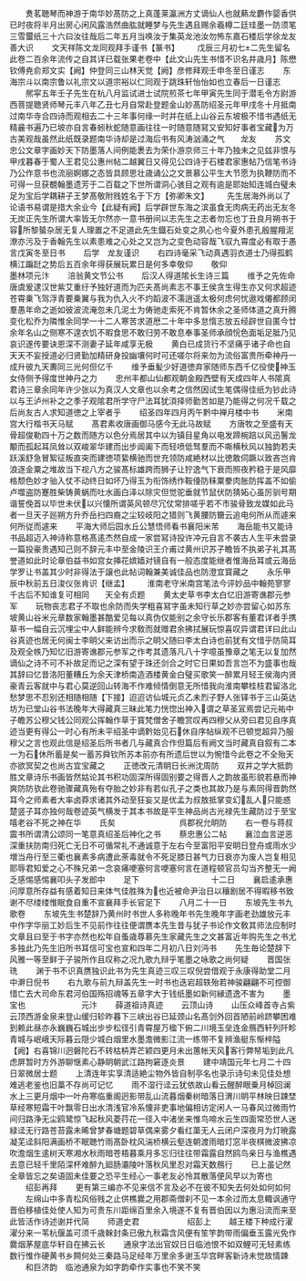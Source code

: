 <!-- { "loadSidebar": true } -->
　　煑茗聴琴而神游于南华妙髙防之上真蓬莱瀛洲方丈谪仙人也就爇龙麝作婴香供已时夜将半月出房心闲风露浩然曲肱就睡梦与先生遇且赐余羲樽二廷珪墨一防须笔三雪蠒纸三十六曰汝往哉后二年五月当唤汝于集英龙池汝勿怖东嘉石楼后学徐龙友善大识
　　文天祥陈文龙同观拜手谨书【篆书】
　　戊辰三月初七二先生留名此卷二百余年流传之自其详已载张果老卷中【此文山先生书惜不识名并歳月】陈懋钦傅尭俞郑文实【阙】仲登同三山林天觉【阙】彦修拜观壬申冬至日谨志
　　东海宗斗以南宗鲁以礼宗文以道宗裕以仁同观于跳珠轩怡怡如也立春后一日谨志
　　熈寜五年壬子先生在杭八月监试进士试院煎茶七年甲寅先生同于潜毛令方尉游西菩提聴贤师琴元丰八年乙丑七月自常赴登题金山妙髙防绍圣元年甲戌冬十月抵南过南华寺合四诗而观相去二十三年事何缘一时并在纸上山谷云东坡极不惜书遇纸无精麄书遍乃已坡亦自言春蚓秋蛇随意画往往一时随意随冩又安知好事者宝藏为万古美观哉虽然此纸既录题南华诗却是过海后书有风涛汹涌之气　　龙友
　　苏文忠公文章字画妙天下防墨落人间例能褁去为荣仆游京师三十年乃独未之见兹非恨与甲戌暮春于蜀人王君见公惠州帖二越翼日又得见公四诗于石楼君家惠帖乃信笔书诗乃公作意书也流丽婀娜之态皆具顾思壮歳诵公之文景慕公平生大节愿为执鞭防而不可得一旦获覩翰墨遗芳于二百载之下世所谓洞心骇目之观有逾是耶始知连城白璧未足为宝后学耦耕子王梦髙敬附贱姓名于下方【弥卿朱文】
　　先生居海外尚以了论语书易谓是措大余业今【此疑有阙】后学辟世东海之滨虽食无肉病无药出无友冬无炭正先生所谓大率皆无尔然亦一意书册间以志先生之志者勿忘也丁丑良月朔书于容所黎蜑杂居无复人理置之不足道此先生鐡石处变之夙心也今夏外患孔殷腥羶泥潦亦污及于香翰先生以素患难之心处之又岂为之变色动容哉飞驭九霄度必有取于愚言戊寅冬至日书
　　后学　龙友谨识
　　右四诗毫采飞动真遇羽衣道士乃得孤鹤横江蹁跹之势后五百余年得获展玩累日是何多幸敬仰
　　敬仰　　　　　　　　墨林项元汴
　　涪翁黄文节公书
　　后汉人得道隂长生诗三篇
　　维予之先佐命唐虞爰逮汉世紫艾重纡予独好道而为匹夫髙尚素志不事王侯贪生得生亦又何求超迹苍霄乗飞驾浮青要乗翼与我为仇入火不灼蹈波不濡逍遥太极何虑何忧遨戏僊都顾闵羣愚年命之逝如彼波流淹忽未几泥土为俦驰走索死不肯暂休余之圣师体道之真升腾变化松乔为隣惟余同学一十二人寒苦求道厯二十年中多怠惰志放五经辟世自匿今廿余年名山之侧寒不遑衣饥不暇食思不敢归劳不敢息奉事圣师承顔恱色面垢足胝乃见哀识遂传要诀恩深不测妻子延年咸享无极
　　黄白已成货行不坚痛乎诸子命也自天天不妄授道必归贤勤加精研身投幽壤何时可还嗟尔将来勿为流俗富贵所牵神丹一成升彼九天夀同三光何但亿千
　　维予垂髪少好道徳弃家随师东西千亿役使神玉女侍侧予得度世神丹之力
　　忠州丰都山仙都观朝金殿西壁有天成四年人书隂真君诗三章余同年许少张以为真汉人文章也以余考之信然因试生笔偶得佳纸为钞此诗以与王泸州补之之季子观隂君所学守尸法耳犹湏择师勤苦如是乃能得之何况千载之后尚友古人求知道徳之上宰者乎
　　绍圣四年四月丙午黔中禅月楼中书
　　米南宫大行楷书天马赋
　　髙君素收唐画御马感今无此马故赋
　　方唐牧之至盛有天骨超俊勒四十万之数而随方以色分焉居其中以为镇目星角以电发蹄椀踣以风迅鬐龙颙而孤起耳凤耸以双峻翠华建而出步阊阖下而轻喷低驽羣而不嘶横秋风以独韵若夫跃溪舒急冒絮征叛直突而建徳项絷横驰而世充领防咸絶材以比徳敢伺蹶以致吝岂肯浪逐金粟之堆故当下视八方之骏髙标雄跨而狮子让狞逸气下衰而照夜矜稳于是风靡格颓色妙才骀入仗不动终日如坏乃得玉为衔饰绣作鞍儓防秣粟豢肉胀防挥盖不如偷卢噬盗防蹇胜柴铸黄蜗而吐水画白泽以除灾但觉驼垂就节鼠伏防猜妬心虽厉驯号期谐誓俛首以毕世未伏以兴懐所谓英风顿尽冗仗常排嗟乎若不市骏骨致龙媒如此马者一旦天子廵朔方升乔岳扫四裔之尘较岐阳之猎则飞黄腰防籋云追电何所从而遽来何所従而遽来
　　平海大师后园水丘公慧悟师看书襄阳米芾
　　海岳能书又能诗书品超迈入神诗称意格髙逺杰然自成一家尝冩诗投许冲元自言不袭古人生平未尝录一篇投豪贵遇知己则不辞元丰中至金陵识王介甫过黄州识苏子瞻皆不执弟子礼其髙誉道如此时论章伯益书如宫女挿花嫔嫱对镜自有一般态度能继者惟海岳耳或云海岳学罗让书盖其少时非得法于譲也此帖词翰兼美诚佳品也防澄宜寳藏之
　　永乐甲辰中秋前五日浚仪张肯识【继孟】
　　淮南老守米南宫笔法今评妙品中翰苑寥寥千古后不知谁复可相同　　天全有贞题
　　黄太史草书李太白忆旧游寄谯郡元参军
　　玩物丧志君子不取也余防而失学粗喜冩字虽未知行草之妙亦尝留心如苏东坡黄山谷米元章数家翰墨甚酷爱见每以真伪仅能别之余守长乐郡客有董君详者手携草书一幅自云沉埋尘中人鲜能辨今求敎而就赠君余拂拭展玩惊喜叹异谓君详曰此山谷真迹也居无何闽士李眀父来访出而示之眀父随曰李太白诗也前犹有文惜乎防简耳及观全帙乃知忆旧游寄谯郡元参军之作考其遗落凡八十字噫虽豫章之笔无以复加然谪仙之诗不可不补故足而记之深有望于珠还剑合之时它日果如吾言岂不为盛事也哉其辞曰忆昔洛阳董糟丘为余天津桥南造酒楼黄金白璧买歌笑一醉累月轻王侯海内贤豪青云客就中与君心莫逆回山转海不作难倾情倒意无所惜我向淮南攀桂枝君留洛北愁梦思不忍别还相随相随【下接】迢迢访仙城元贞乙未烈子野人张铎书于三山英达坊为已堂山谷书法晚年大得藏真三昧此笔力恍惚出神入谓之草圣冝焉尝记元祐中子瞻苏公穆父钱公同观公挥翰作草于寳梵僧舍子瞻赏叹再四穆父从旁曰君见自序真迹当更有得公一时心有所未平绍圣中谪黔始见石休自序帖纵观不已顿觉超异乃服穆父之言也观此信是绍圣后所书者几与藏真合作但篇后有阙文当时藏真自叙有二本一为石休所蓄是矣一蓄苏舜钦所苏本前亦有所遗后世以为惋惜今此卷之不全殆天亦欲冥契之也尚古宜宝藏之
　　正徳改元清眀日长洲沈周防
　　双井之学大抵韵胜文章诗乐书画皆然姑论其书积功固深所得固别要之得晋人之韵故虽形貌若悬而神爽防防欤此卷驰骤藏真殆有夺胎之妙非有若似孔子之类也其故乃是与素同得晋韵然耳今之师素者大率卤莽求诸其外动至狂妄又是优孟为叔敖抵掌变幻乱人只能惑楚竖子耳亦独何哉卷迹英气横发于其本书故是平生神品尚古光禄先生藏防过于至宝嘻老谷不死之神在华
　　氏矣　　　　　　　　呉郡祝允眀防
　　右一卷与蒋叔震书所谓清公颂同一笔意真绍圣后神化之书
　　蔡忠惠公二帖
　　襄泣血言逆恶深重扶防南归死亡无日不可循常礼不通诚意于左右今至富阳平安眀日登舟或雨水少増当舟行至三衢也襄素多病遭此荼毒就令不死足膝日甚气力日衰亦为废人岂复相见耶辱君知爱之心不殊兄弟一念哀痛哽塞何言哽塞何言在道程顿官员勾当齐整无一阙乏感惕感惕襄叩头子发郎中
　　足下　　　　　　　　　十二日
　　襄启逺承惠问厚意所存益有感着知日来体气佳胜殊为也近被命尹治日以穰剧居不得暇移书致谢不尽缕缕惟眠食自重不宣襄拜手长官足下
　　八月二十一日
　　东坡先生书九歌卷
　　东坡先生书楚辞乃黄州时书世人多称晚年书先生晚年字画老劲雄放元丰中作字华丽工妙后生不见前作往往便谓赝本先生昔与犹子书论作文敎其师法应制时文章且曰至于书字亦然也松年自蚤歳尊慕先生家藏先生之文甚富近年购先生之书尤多独此乃先生旧所书耳信可宝也宣和四年二月初八日刘沔书
　　先生毎论楚辞下风雅一等至鲜于子骏所作且叹称之况九歌九辩乎笔墨之咏歌之尚何疑
　　晋国张珗
　　渊于书不识真赝独识此书为先生真迹三叹三叹倪尝借观于永康得助堂二月中澣日倪书
　　右九歌与前九辩盖先生一时书也迭宕超轶殆若神骏翩翩不可控御惜亡去大司命东君河伯国殇招魂等五章字大于钱纸墨如新何縁遗逸不害为
　　墨宝也　　　　　　　元汴
　　薛道祖诗真迹
　　云顶山诗
　　山压众峰首寺占紫云顶西游金泉来登山缓归轸昨暮下三峡出谷已延颈山名髙剑外回首陋前岭跻攀困难到赖此昼亦永巍巍石城出步步松径引青霄屋万楹下俯二川境玉垒连金鴈西轩列阡畛青城与岷峨天际暮云隠少城白烟里水墨澹微影江流一练带不复辨渔艇东惭梓隘【阙】右喜锦川迥磐陀石不转枯枿弄芒颖四更月未出蕙帐天风客行弊帑垢到此凡虑屏暂时方外游聊惬素心静眀朝武江路拘窘逐炎景
　　建中靖国元年七月二十四日翠微居士题
　　上清连年实享清适絶尘物外皆自制亭名也录示诗句未见佳处想难逃老鉴也旧藁不存尚可记忆
　　雨不湿行迳云犹依故山看云醒醉眼乗月棹回澜水上三更月烟中一叶舟寒临重阁迥影带乱山流暮烟秦树暗落日渭川眀平林映日踈埜草经寒短霜干叶飘零日出水清浅官冷系懐非吏事地偏相访定闲人一马春风过微雨竹间归路浄无尘鸥鹭惊飞起秋风菱荇花一径入中渚坐来惟鸟啼水云生四面常恐世人迷緑迳无行路苍苔露未晞曾梦春塘题碧草偶来雾夕看红蕖无人云闭户深夜月为灯暁露凝芜迳斜阳满画桥不眠聴竹雨髙卧枕风湍桥横云壑连朝渡雨暗灯窓半夜棋微波拂凉吹澹烟生逺树天寒湘水秋雨暗苍梧暮乘月多忘归往往带霜露自然鸥鸟亲日与渔樵遇去意已轻千里陌深杯难醉九廻肠灞陵叶落秋风里忍对霜天数鴈行
　　已上虽记然全章皆忘之矣语固未佳要之恐平生经心一事老友必怜其散落便风早以为寄也
　　绍彭再拜
　　更有第三编亦不见来信不言及必不在彼不知失去何处如何如何
　　左绵山中多青松风俗贱之止供樵爨之用郡斋僧刹不见一本余过而太息輙讽通守晋伯移植佳处使人知为可贵东川距绵百里余入境遂不复有晋伯因以为惠沿流而来至此皆活作诗述谢并代简
　　师道史君　　　　　　绍彭上
　　越王楼下种成行濯濯分来一苇杭偃盖可须千歳榦封条已傲九秋霜含风便有笙竽韵带雨偏垂玉露光免作爨烟茅屋底华轩自在拂云长
　　通泉字法出官奴日日临池恨不如双鲤可无轻素练数行惟作硬黄书乡闗何处三秦路马足经年万里余多谢玉华宫畔客新诗未觉故情踈
　　和巨济韵　临池通泉为如字韵牵作实事也不笑不笑

